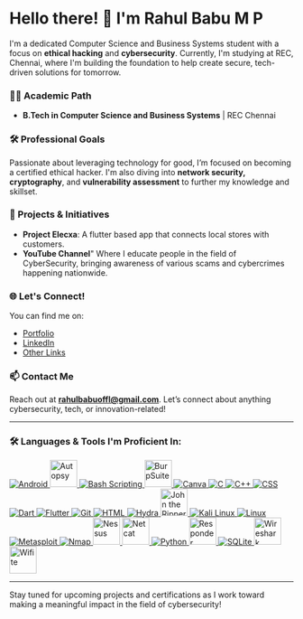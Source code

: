 # Hello there! 👋 I'm Rahul Babu M P

I'm a dedicated Computer Science and Business Systems student with a focus on **ethical hacking** and **cybersecurity**. Currently, I'm studying at REC, Chennai, where I'm building the foundation to help create secure, tech-driven solutions for tomorrow.

### 👨‍🎓 Academic Path
- **B.Tech in Computer Science and Business Systems** | REC Chennai

### 🛠 Professional Goals
Passionate about leveraging technology for good, I’m focused on becoming a certified ethical hacker. I'm also diving into **network security, cryptography**, and **vulnerability assessment** to further my knowledge and skillset. 

### 🚀 Projects & Initiatives
- **Project Elecxa**: A flutter based app that connects local stores with customers.
- **YouTube Channel**" Where I educate people in the field of CyberSecurity, bringing awareness of various scams and cybercrimes happening nationwide.

### 🌐 Let's Connect!
You can find me on:
- [Portfolio](https://rahulbabump.online)
- [LinkedIn](https://linkedin.com/in/rahulthewhitehat)  
- [Other Links](https://linktr.ee/rahulthewhitehat)  

### 📫 Contact Me
Reach out at **rahulbabuoffl@gmail.com**. Let’s connect about anything cybersecurity, tech, or innovation-related!

---

### 🛠 Languages & Tools I'm Proficient In:
<div>

<div>
<a href="https://www.android.com/" target="_blank">
    <img src="https://img.icons8.com/color/48/000000/android-os.png" alt="Android" />
</a>
<a href="https://www.sleuthkit.org/autopsy/" target="_blank">
    <img src="https://avatars.githubusercontent.com/u/866922?v=4" alt="Autopsy" style="width: 48px; height: 48px;" />
</a>
<a href="https://www.gnu.org/software/bash/" target="_blank">
    <img src="https://img.icons8.com/color/48/000000/bash.png" alt="Bash Scripting" />
</a>
<a href="https://portswigger.net/burp" target="_blank">
    <img src="https://miro.medium.com/v2/resize:fit:325/1*NT5nvK-S6lm26cIls-aBDQ.png" alt="BurpSuite" style="width: 48px; height: 48px;" />
</a>
<a href="https://www.canva.com/" target="_blank">
    <img src="https://img.icons8.com/color/48/000000/canva.png" alt="Canva" />
</a>
<a href="https://en.wikipedia.org/wiki/C_(programming_language)" target="_blank">
    <img src="https://img.icons8.com/color/48/000000/c-programming.png" alt="C" />
</a>
<a href="https://isocpp.org/" target="_blank">
    <img src="https://img.icons8.com/color/48/000000/c-plus-plus-logo.png" alt="C++" />
</a>
<a href="https://developer.mozilla.org/en-US/docs/Web/CSS" target="_blank">
    <img src="https://img.icons8.com/color/48/000000/css3.png" alt="CSS" />
</a>
<a href="https://dart.dev/" target="_blank">
    <img src="https://img.icons8.com/color/48/000000/dart.png" alt="Dart" />
</a>
<a href="https://flutter.dev/" target="_blank">
    <img src="https://img.icons8.com/color/48/000000/flutter.png" alt="Flutter" />
</a>
<a href="https://git-scm.com/" target="_blank">
    <img src="https://img.icons8.com/color/48/000000/git.png" alt="Git" />
</a>
<a href="https://developer.mozilla.org/en-US/docs/Web/HTML" target="_blank">
    <img src="https://img.icons8.com/color/48/000000/html-5.png" alt="HTML" />
</a>
<a href="https://github.com/vanhauser-thc/thc-hydra" target="_blank">
    <img src="https://img.icons8.com/color/48/000000/hydra.png" alt="Hydra" />
</a>
<a href="https://www.openwall.com/john/" target="_blank">
    <img src="https://encrypted-tbn0.gstatic.com/images?q=tbn:ANd9GcQvws9ZNf6ull3AXbtm48vvUIA-oKYDeSumNA&s" alt="John the Ripper" style="width: 48px; height: 48px;" />
</a>
<a href="https://www.kali.org/" target="_blank">
    <img src="https://img.icons8.com/color/48/000000/kali-linux.png" alt="Kali Linux" />
</a>
<a href="https://www.kernel.org/" target="_blank">
    <img src="https://img.icons8.com/color/48/000000/linux.png" alt="Linux" />
</a>
<a href="https://www.metasploit.com/" target="_blank">
    <img src="https://img.icons8.com/color/48/000000/metasploit.png" alt="Metasploit" />
</a>
<a href="https://nmap.org/" target="_blank">
    <img src="https://img.icons8.com/color/48/000000/nmap.png" alt="Nmap" />
</a>
<a href="https://www.tenable.com/products/nessus" target="_blank">
    <img src="https://encrypted-tbn0.gstatic.com/images?q=tbn:ANd9GcQ8GYTkux1VbZT7DPiZuxVUnaxp161MrHWmeQ&s" alt="Nessus" style="width: 48px; height: 48px;" />
</a>
<a href="https://nc110.sourceforge.io/" target="_blank">
    <img src="https://www.kali.org/tools/netcat/images/netcat-logo.svg" alt="Netcat" style="width: 48px; height: 48px;" />
</a>
<a href="https://www.python.org/" target="_blank">
    <img src="https://img.icons8.com/color/48/000000/python.png" alt="Python" />
</a>
<a href="https://github.com/lgandx/Responder" target="_blank">
    <img src="https://encrypted-tbn0.gstatic.com/images?q=tbn:ANd9GcRBGYpfi1yZZm6xswVFQSLmuhQfd1xuPJbEsQ&s" alt="Responder" style="width: 48px; height: 48px;" />
</a>
<a href="https://www.sqlite.org/" target="_blank">
    <img src="https://img.icons8.com/color/48/000000/sql.png" alt="SQLite" />
</a>
<a href="https://www.wireshark.org/" target="_blank">
    <img src="https://pbs.twimg.com/profile_images/1445837421564760065/aoCK3spr_400x400.jpg" alt="Wireshark" style="width: 48px; height: 48px;" />
</a>
<a href="https://github.com/derv82/wifite" target="_blank">
    <img src="https://encrypted-tbn0.gstatic.com/images?q=tbn:ANd9GcTiwRVymGXXQa9UG7EWO6QoNQIWhzSFH1aU1Q&s" alt="Wifite" style="width: 48px; height: 48px;" />
</a>
</div>


</div>

---

Stay tuned for upcoming projects and certifications as I work toward making a meaningful impact in the field of cybersecurity!
